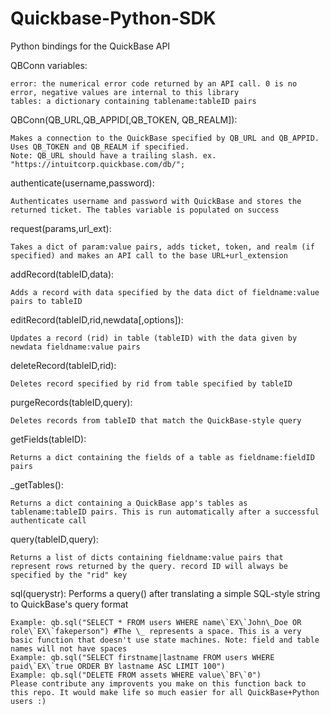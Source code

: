 Quickbase-Python-SDK
===================

Python bindings for the QuickBase API

QBConn variables:

	error: the numerical error code returned by an API call. 0 is no error, negative values are internal to this library
	tables: a dictionary containing tablename:tableID pairs
	
QBConn(QB_URL,QB_APPID[,QB_TOKEN, QB_REALM]):

	Makes a connection to the QuickBase specified by QB_URL and QB_APPID. Uses QB_TOKEN and QB_REALM if specified.
	Note: QB_URL should have a trailing slash. ex. "https://intuitcorp.quickbase.com/db/";
	
authenticate(username,password):

	Authenticates username and password with QuickBase and stores the returned ticket. The tables variable is populated on success
	
request(params,url_ext):

	Takes a dict of param:value pairs, adds ticket, token, and realm (if specified) and makes an API call to the base URL+url_extension
	
addRecord(tableID,data):

	Adds a record with data specified by the data dict of fieldname:value pairs to tableID
	
editRecord(tableID,rid,newdata[,options]):

	Updates a record (rid) in table (tableID) with the data given by newdata fieldname:value pairs
	
deleteRecord(tableID,rid):

	Deletes record specified by rid from table specified by tableID
	
purgeRecords(tableID,query):

	Deletes records from tableID that match the QuickBase-style query
	
getFields(tableID):

	Returns a dict containing the fields of a table as fieldname:fieldID pairs
	
_getTables():

	Returns a dict containing a QuickBase app's tables as tablename:tableID pairs. This is run automatically after a successful authenticate call
	
query(tableID,query):

	Returns a list of dicts containing fieldname:value pairs that represent rows returned by the query. record ID will always be specified by the "rid" key

sql(querystr):
	Performs a query() after translating a simple SQL-style string to QuickBase's query format
	
	Example: qb.sql("SELECT * FROM users WHERE name\`EX\`John\_Doe OR role\`EX\`fakeperson") #The \_ represents a space. This is a very basic function that doesn't use state machines. Note: field and table names will not have spaces
	Example: qb.sql("SELECT firstname|lastname FROM users WHERE paid\`EX\`true ORDER BY lastname ASC LIMIT 100")
	Example: qb.sql("DELETE FROM assets WHERE value\`BF\`0")
	Please contribute any improvents you make on this function back to this repo. It would make life so much easier for all QuickBase+Python users :)

